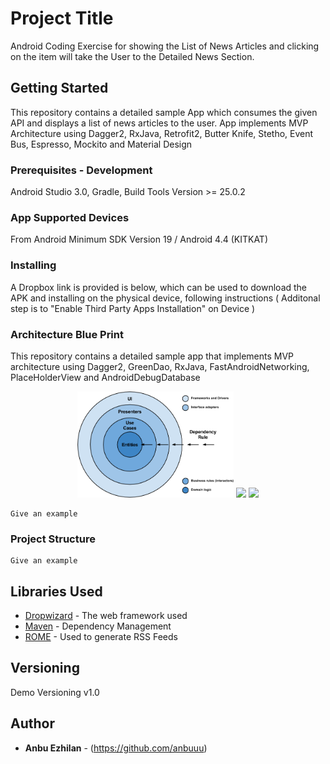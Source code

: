 # Project Title

Android Coding Exercise for showing the List of News Articles and clicking on the item will take the User to the Detailed News Section.

## Getting Started

This repository contains a detailed sample App which consumes the given API and displays a list of news articles to the user. App implements MVP Architecture using Dagger2, RxJava, Retrofit2, Butter Knife, Stetho, Event Bus, Espresso, Mockito and Material Design

### Prerequisites - Development

Android Studio 3.0, Gradle, Build Tools Version >= 25.0.2

### App Supported Devices

From Android Minimum SDK Version 19 / Android 4.4 (KITKAT)

### Installing

A Dropbox link is provided is below, which can be used to download the APK and installing on the physical device, following instructions ( Additonal step is to "Enable Third Party Apps Installation" on Device )



### Architecture Blue Print

This repository contains a detailed sample app that implements MVP architecture using Dagger2, GreenDao, RxJava, FastAndroidNetworking, PlaceHolderView and AndroidDebugDatabase
<p align="center">
  
  
  <img src="https://github.com/anbuuu/fairfaxpictures/blob/master/Clean%20Architecture%20Bob.png" width="250">
  <img src="https://janishar.github.io/images/mvp-app-pics/main-view.png" width="250">
  <img src="https://janishar.github.io/gifs/mvp-app.gif" width="250">
</p>


```
Give an example
```

### Project Structure


```
Give an example
```



## Libraries Used

* [Dropwizard](http://www.dropwizard.io/1.0.2/docs/) - The web framework used
* [Maven](https://maven.apache.org/) - Dependency Management
* [ROME](https://rometools.github.io/rome/) - Used to generate RSS Feeds




## Versioning

Demo Versioning v1.0

## Author

* **Anbu Ezhilan** - (https://github.com/anbuuu)

